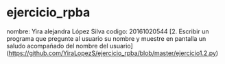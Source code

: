 # ejercicio_rpba
nombre: Yira alejandra López Silva
codigo: 20161020544
[2. Escribir un programa que pregunte al usuario su nombre y muestre en pantalla un saludo acompañado del nombre del usuario] (https://github.com/YiraLopezS/ejercicio_rpba/blob/master/ejercicio1.2.py)
